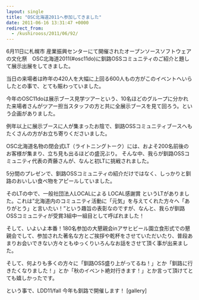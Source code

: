 ```yaml
---
layout: single
title: "OSC北海道2011へ参加してきました"
date: 2011-06-16 13:31:47 +0000
redirect_from:
  - /kushirooss/2011/06/92/
---
```

6月11日に札幌市 産業振興センターにて開催されたオープンソースソフトウェアの文化祭　OSC北海道2011(#osc11do)に釧路OSSコミュニティのご紹介と題して展示出展をしてきました。

当日の来場者は昨年の420人を大幅に上回る600人もの方がこのイベントへいらしたとの事で、とても賑わっていました。

今年のOSC11doは展示ブース見学ツアーという、10名ほどのグループに分かれた来場者さんがツアー担当スタッフの方と共に全展示ブースを見て回ろう。という企画がありました。

例年以上に展示ブースに人が集まったお陰で、釧路OSSコミュニティブースへもたくさんの方がお立ち寄りくださいました。

OSC北海道名物の閉会式LT（ライトニングトーク）には、およそ200名前後のお客様が集まり、立ち見も出るほどの盛況ぶり。
そんな中、我らが釧路OSSコミュニティ代表の斉藤さんが、なんと初LTに挑戦されました。

5分間のプレゼンで、釧路OSSコミュニティの紹介だけではなく、しっかりと釧路のおいしい食べ物をアピールしていました。

そのLTの中で、一般社団法人LOCALによる LOCAL感謝賞 というLTがありました。これは”北海道内のコミュニティ活動に「元気」を与えてくれた方々へ「ありがとう」と言いたい！”という趣旨の表彰なのですが、なんと、我らが釧路OSSコミュニティが受賞3組中一組目として呼ばれました！

そして、いよいよ本番！180名参加の大懇親会inアサヒビール園立食形式での懇親会でして、参加された著名な方とご挨拶や乾杯をさせていただいたり、普段あまりお会いできない方々ともゆっくりいろんなお話をさせて頂く事が出来ました。

そして、何よりも多くの方々に「釧路OSS盛り上がってるね！」とか「釧路に行きたくなりました！」とか「秋のイベント絶対行きます！」とか言って頂けてとても嬉しかったです。

という事で、LDD11/fall 今年も釧路で開催します！
[gallery]